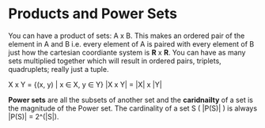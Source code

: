 # Products and Power Sets

You can have a product of sets: A x B. This makes an ordered pair of the element in A and B i.e. every element of A is paired with every element of B just how the cartesian coordiante system is **R** x **R**. You can have as many sets multiplied together which will result in ordered pairs, triplets, quadruplets; really just a tuple. 

X x Y = {(x, y) | x ∈ X, y ∈ Y}
|X x Y| = |X| x |Y|

**Power sets** are all the subsets of another set and the **caridnailty** of a set is the magnitude of the Power set. The cardinality of a set S ( |P(S)| ) is always |P(S)| = 2^(|S|). 